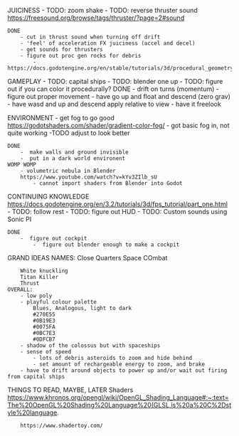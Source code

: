 JUICINESS
	- TODO: zoom shake
	- TODO: reverse thruster sound https://freesound.org/browse/tags/thruster/?page=2#sound

	DONE
		- cut in thrust sound when turning off drift
		- 'feel' of acceleration FX juiciness (accel and decel)
		- get sounds for thrusters
		- figure out proc gen rocks for debris
			- https://docs.godotengine.org/en/stable/tutorials/3d/procedural_geometry/index.html




GAMEPLAY
	- TODO: capital ships
		- TODO: blender one up
			- TODO: figure out if you can color it procedurally?
	DONE
		- drift on turns (momentum)
		- figure out proper movement
			- have go up and float and descend (zero grav)
			- have wasd and up and descend apply relative to view 
			- have it freelook
	
	
	
	
ENVIRONMENT
	- get fog to go good  https://godotshaders.com/shader/gradient-color-fog/
		- got basic fog in, not quite working
			-TODO adjust to look better
		
	DONE
		-  make walls and ground invisible
		-  put in a dark world environent
	WOMP WOMP
		- volumetric nebula in Blender
		https://www.youtube.com/watch?v=kYv3ZIlb_sU
			- cannot import shaders from Blender into Godot




CONTINUING KNOWLEDGE 
	https://docs.godotengine.org/en/3.2/tutorials/3d/fps_tutorial/part_one.html 
		- TODO: follow rest
	- TODO: figure out HUD
	- TODO: Custom sounds using Sonic PI

	DONE
		-  figure out cockpit
			-  figure out blender enough to make a cockpit
	
	
	
	
GRAND IDEAS
	NAMES:
		Close Quarters Space COmbat

		White knuckling
		Titan Killer
		Thrust
	OVERALL:
		- low poly
		- playful colour palette
			Blues, Analogous, light to dark
			#270E55 
			#0B19E3
			#0075FA
			#0BC7E3
			#0DFCB7
		- shadow of the colossus but with spaceships
		- sense of speed
			- lots of debris asteroids to zoom and hide behind
			- set amount of rechargeable energy to zoom, and brake
		- have to drift around objects to power up and/or wait out firing from capital ships
		


		
THINGS TO READ, MAYBE, LATER
	Shaders
https://www.khronos.org/opengl/wiki/OpenGL_Shading_Language#:~:text=The%20OpenGL%20Shading%20Language%20(GLSL,is%20a%20C%2Dstyle%20language.

		https://www.shadertoy.com/